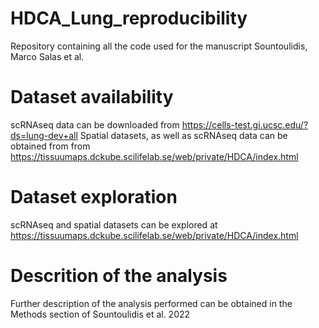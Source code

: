 # HDCA_Lung_reproducibility
Repository containing all the code used for the manuscript Sountoulidis, Marco Salas et al. 


# Dataset availability
scRNAseq data can be downloaded from https://cells-test.gi.ucsc.edu/?ds=lung-dev+all
Spatial datasets, as well as scRNAseq data can be obtained from from https://tissuumaps.dckube.scilifelab.se/web/private/HDCA/index.html

# Dataset exploration
scRNAseq and spatial datasets can be explored at https://tissuumaps.dckube.scilifelab.se/web/private/HDCA/index.html

# Descrition of the analysis
Further description of the analysis performed can be obtained in the Methods section of Sountoulidis et al. 2022
